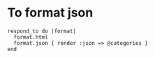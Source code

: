 # To format json

	respond_to do |format|
      format.html
      format.json { render :json => @categories }
    end
